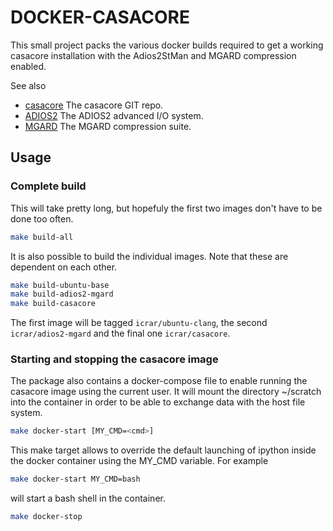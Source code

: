 
# DOCKER-CASACORE

This small project packs the various docker builds required to get a working casacore
installation with the Adios2StMan and MGARD compression enabled.

See also 
- [casacore](https://github.com/casacore/casacore) The casacore GIT repo.
- [ADIOS2](https://github.com/ornladios/ADIOS2) The ADIOS2 advanced I/O system.
- [MGARD](https://github.com/CODARcode/MGARD) The MGARD compression suite.

## Usage
### Complete build
This will take pretty long, but hopefuly the first two images don't have to be done too often. 

```bash
make build-all
```

It is also possible to build the individual images. Note that these are dependent on each other.

```bash
make build-ubuntu-base
make build-adios2-mgard
make build-casacore
```
The first image will be tagged `icrar/ubuntu-clang`, the second `icrar/adios2-mgard` and the final
one `icrar/casacore`.

### Starting and stopping the casacore image
The package also contains a docker-compose file to enable running the casacore image using the
current user. It will mount the directory ~/scratch into the container in order to be able to
exchange data with the host file system.

```bash
make docker-start [MY_CMD=<cmd>]
```
This make target allows to override the default launching of ipython inside the docker container
using the MY_CMD variable. For example
```bash
make docker-start MY_CMD=bash
```
will start a bash shell in the container.

```bash
make docker-stop
```

